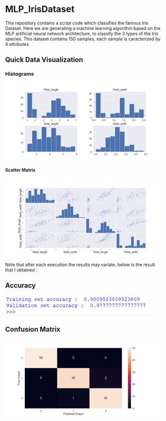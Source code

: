 # MLP_IrisDataset
This repository contains a script code which classifies the famous Iris Dataset.
Here we are generating a machine learning algorithm based on the MLP artificial neural network architecture, to classify the 3 types of the Iris species.
This dataset contains 150 samples, each sample is caracterized by 4 attributes.

## Quick Data Visualization
### Histograms
  
![Histograms](https://github.com/amineoucherif/MLP_IrisDataset/blob/master/Histograms.png)
#### Scatter Matrix
![Scatter Matrix](https://github.com/amineoucherif/MLP_IrisDataset/blob/master/ScatterMatrix.png)

Note that after each execution the results may variate, below is the result that I obtained :
## Accuracy
![Accuracy](https://github.com/amineoucherif/MLP_IrisDataset/blob/master/Accuracy.png)

## Confusion Matrix
![Confusion Matrix](https://github.com/amineoucherif/MLP_IrisDataset/blob/master/ConfusionMatrix.png)



